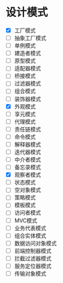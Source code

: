 # 设计模式

- [x] 工厂模式  
- [ ] 抽象工厂模式  
- [ ] 单例模式
- [ ] 建造者模式
- [ ] 原型模式
- [ ] 适配器模式
- [ ] 桥接模式
- [ ] 过滤器模式
- [ ] 组合模式
- [ ] 装饰器模式
- [x] 外观模式
- [ ] 享元模式
- [ ] 代理模式
- [ ] 责任链模式
- [ ] 命令模式
- [ ] 解释器模式
- [ ] 迭代器模式
- [ ] 中介者模式
- [ ] 备忘录模式
- [x] 观察者模式
- [ ] 状态模式
- [ ] 空对象模式
- [ ] 策略模式
- [ ] 模板模式
- [ ] 访问者模式
- [ ] MVC模式
- [ ] 业务代表模式
- [ ] 组合实体模式
- [ ] 数据访问对象模式
- [ ] 前端控制器模式
- [ ] 拦截过滤器模式
- [ ] 服务定位器模式
- [ ] 传输对象模式

